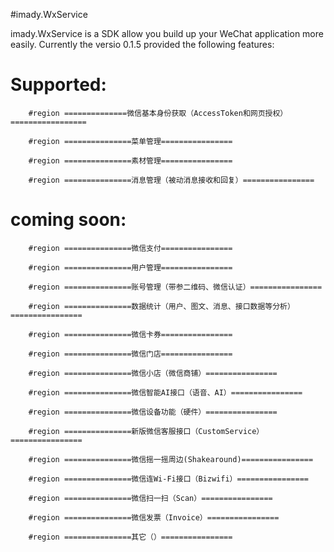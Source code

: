 #imady.WxService

imady.WxService is a SDK allow you build up your WeChat application more easily. Currently the versio 0.1.5 provided the following features:
# Supported:

        #region ==============微信基本身份获取（AccessToken和网页授权）=================   

        #region ===============菜单管理================   

        #region ===============素材管理================  

        #region ===============消息管理（被动消息接收和回复）================


# coming soon: 
        #region ===============微信支付================   

        #region ===============用户管理================  

        #region ===============账号管理（带参二维码、微信认证）================  

        #region ===============数据统计（用户、图文、消息、接口数据等分析）================  

        #region ===============微信卡券================  

        #region ===============微信门店================  

        #region ===============微信小店（微信商铺）================  

        #region ===============微信智能AI接口（语音、AI）================  

        #region ===============微信设备功能（硬件）================  

        #region ===============新版微信客服接口（CustomService）================  

        #region ===============微信摇一摇周边(Shakearound)================  

        #region ===============微信连Wi-Fi接口（Bizwifi）================  

        #region ===============微信扫一扫（Scan）================  

        #region ===============微信发票（Invoice）================  

        #region ===============其它（）================  


